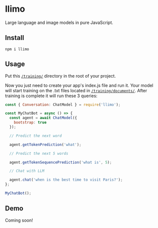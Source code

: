 # llimo

Large language and image models in pure JavaScript.

## Install

`npm i llimo`

## Usage

Put this [`/training/`](https://github.com/bennyschmidt/llimo/tree/master/training) directory in the root of your project.

Now you just need to create your app's index.js file and run it. Your model will start training on the .txt files located in [`/training/documents/`](https://github.com/bennyschmidt/llimo/tree/master/training/documents). After training is complete it will run these 3 queries:

```javascript
const { Conversation: ChatModel } = require('llimo');

const MyChatBot = async () => {
  const agent = await ChatModel({
    bootstrap: true
  });

  // Predict the next word

  agent.getTokenPrediction('what');

  // Predict the next 5 words

  agent.getTokenSequencePrediction('what is', 5);

  // Chat with LLM

  agent.chat('when is the best time to visit Paris?');
};

MyChatBot();
```

## Demo

Coming soon!
